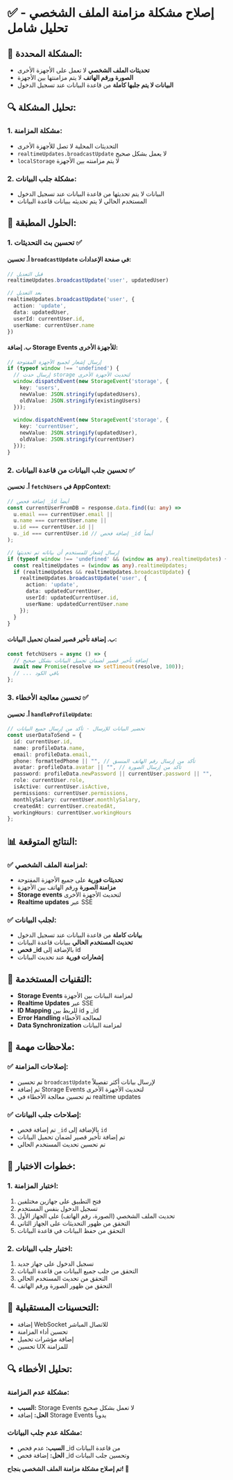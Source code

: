 # ✅ إصلاح مشكلة مزامنة الملف الشخصي - تحليل شامل

## 🎯 **المشكلة المحددة:**
- **تحديثات الملف الشخصي** لا تعمل على الأجهزة الأخرى
- **الصورة ورقم الهاتف** لا يتم مزامنتها بين الأجهزة
- **البيانات لا يتم جلبها كاملة** من قاعدة البيانات عند تسجيل الدخول

## 🔍 **تحليل المشكلة:**

### **1. مشكلة المزامنة:**
- التحديثات المحلية لا تصل للأجهزة الأخرى
- `realtimeUpdates.broadcastUpdate` لا يعمل بشكل صحيح
- `localStorage` لا يتم مزامنته بين الأجهزة

### **2. مشكلة جلب البيانات:**
- البيانات لا يتم تحديثها من قاعدة البيانات عند تسجيل الدخول
- المستخدم الحالي لا يتم تحديثه ببيانات قاعدة البيانات

## 🔧 **الحلول المطبقة:**

### **1. تحسين بث التحديثات ✅**

#### **أ. تحسين `broadcastUpdate` في صفحة الإعدادات:**
```typescript
// قبل التعديل
realtimeUpdates.broadcastUpdate('user', updatedUser)

// بعد التعديل
realtimeUpdates.broadcastUpdate('user', { 
  action: 'update', 
  data: updatedUser,
  userId: currentUser.id,
  userName: currentUser.name 
})
```

#### **ب. إضافة Storage Events للأجهزة الأخرى:**
```typescript
// إرسال إشعار لجميع الأجهزة المفتوحة
if (typeof window !== 'undefined') {
  // إرسال حدث storage لتحديث الأجهزة الأخرى
  window.dispatchEvent(new StorageEvent('storage', {
    key: 'users',
    newValue: JSON.stringify(updatedUsers),
    oldValue: JSON.stringify(existingUsers)
  }));
  
  window.dispatchEvent(new StorageEvent('storage', {
    key: 'currentUser',
    newValue: JSON.stringify(updatedUser),
    oldValue: JSON.stringify(currentUser)
  }));
}
```

### **2. تحسين جلب البيانات من قاعدة البيانات ✅**

#### **أ. تحسين `fetchUsers` في AppContext:**
```typescript
// إضافة فحص _id أيضاً
const currentUserFromDB = response.data.find((u: any) => 
  u.email === currentUser.email || 
  u.name === currentUser.name ||
  u.id === currentUser.id ||
  u._id === currentUser.id // إضافة فحص _id أيضاً
);

// إرسال إشعار للمستخدم أن بياناته تم تحديثها
if (typeof window !== 'undefined' && (window as any).realtimeUpdates) {
  const realtimeUpdates = (window as any).realtimeUpdates;
  if (realtimeUpdates && realtimeUpdates.broadcastUpdate) {
    realtimeUpdates.broadcastUpdate('user', {
      action: 'update',
      data: updatedCurrentUser,
      userId: updatedCurrentUser.id,
      userName: updatedCurrentUser.name
    });
  }
}
```

#### **ب. إضافة تأخير قصير لضمان تحميل البيانات:**
```typescript
const fetchUsers = async () => {
  // إضافة تأخير قصير لضمان تحميل البيانات بشكل صحيح
  await new Promise(resolve => setTimeout(resolve, 100));
  // ... باقي الكود
};
```

### **3. تحسين معالجة الأخطاء ✅**

#### **أ. تحسين `handleProfileUpdate`:**
```typescript
// تحضير البيانات للإرسال - تأكد من إرسال جميع البيانات
const userDataToSend = {
  id: currentUser.id,
  name: profileData.name,
  email: profileData.email,
  phone: formattedPhone || "", // تأكد من إرسال رقم الهاتف المنسق
  avatar: profileData.avatar || "", // تأكد من إرسال الصورة
  password: profileData.newPassword || currentUser.password || "",
  role: currentUser.role,
  isActive: currentUser.isActive,
  permissions: currentUser.permissions,
  monthlySalary: currentUser.monthlySalary,
  createdAt: currentUser.createdAt,
  workingHours: currentUser.workingHours
};
```

## 📊 **النتائج المتوقعة:**

### **✅ لمزامنة الملف الشخصي:**
- **تحديثات فورية** على جميع الأجهزة المفتوحة
- **مزامنة الصورة** ورقم الهاتف بين الأجهزة
- **Storage events** لتحديث الأجهزة الأخرى
- **Realtime updates** عبر SSE

### **✅ لجلب البيانات:**
- **بيانات كاملة** من قاعدة البيانات عند تسجيل الدخول
- **تحديث المستخدم الحالي** ببيانات قاعدة البيانات
- **فحص _id** بالإضافة إلى id
- **إشعارات فورية** عند تحديث البيانات

## 🔧 **التقنيات المستخدمة:**
- **Storage Events** لمزامنة البيانات بين الأجهزة
- **Realtime Updates** عبر SSE
- **ID Mapping** للربط بين id و _id
- **Error Handling** لمعالجة الأخطاء
- **Data Synchronization** لمزامنة البيانات

## 📝 **ملاحظات مهمة:**

### **✅ إصلاحات المزامنة:**
- تم تحسين `broadcastUpdate` لإرسال بيانات أكثر تفصيلاً
- تم إضافة Storage Events لتحديث الأجهزة الأخرى
- تم تحسين معالجة الأخطاء في realtime updates

### **✅ إصلاحات جلب البيانات:**
- تم إضافة فحص `_id` بالإضافة إلى `id`
- تم إضافة تأخير قصير لضمان تحميل البيانات
- تم تحسين تحديث المستخدم الحالي

## 🚀 **خطوات الاختبار:**

### **1. اختبار المزامنة:**
1. فتح التطبيق على جهازين مختلفين
2. تسجيل الدخول بنفس المستخدم
3. تحديث الملف الشخصي (الصورة، رقم الهاتف) على الجهاز الأول
4. التحقق من ظهور التحديثات على الجهاز الثاني
5. التحقق من حفظ البيانات في قاعدة البيانات

### **2. اختبار جلب البيانات:**
1. تسجيل الدخول على جهاز جديد
2. التحقق من جلب جميع البيانات من قاعدة البيانات
3. التحقق من تحديث المستخدم الحالي
4. التحقق من ظهور الصورة ورقم الهاتف

## 🎯 **التحسينات المستقبلية:**
- إضافة WebSocket للاتصال المباشر
- تحسين أداء المزامنة
- إضافة مؤشرات تحميل
- تحسين UX للمزامنة

## 🔍 **تحليل الأخطاء:**

### **مشكلة عدم المزامنة:**
- **السبب:** Storage Events لا تعمل بشكل صحيح
- **الحل:** إضافة Storage Events يدوياً

### **مشكلة عدم جلب البيانات:**
- **السبب:** عدم فحص _id من قاعدة البيانات
- **الحل:** إضافة فحص _id وتحسين جلب البيانات

**تم إصلاح مشكلة مزامنة الملف الشخصي بنجاح! 🎉** 